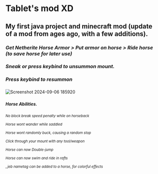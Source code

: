 # Tablet's mod  XD

## My first java project and minecraft mod (update of a mod from ages ago, with a few additions). 

  ### ***Get Netherite Horse Armor > Put armor on horse > Ride horse (to save horse for later use)***
  ### ***Sneak or press keybind to unsummon mount.***
  ### ***Press keybind to resummon***

###
![Screenshot 2024-09-06 185920](https://github.com/user-attachments/assets/68092fd5-f847-4b12-8b3c-5c5186ff2a5a)
###

##### Horse Abilities.

*<sub>No block break speed penalty while on horseback*

*<sub>Horse wont wander while saddled*

*<sub>Horse wont randomly buck, causing a random stop*

*<sub>Click through your mount with any tool/weapon*

*<sub>Horse can now Double-jump*

*<sub>Horse can now swim and ride in rafts*

*<sub>_jeb nametag can be added to a horse, for colorful effects*
